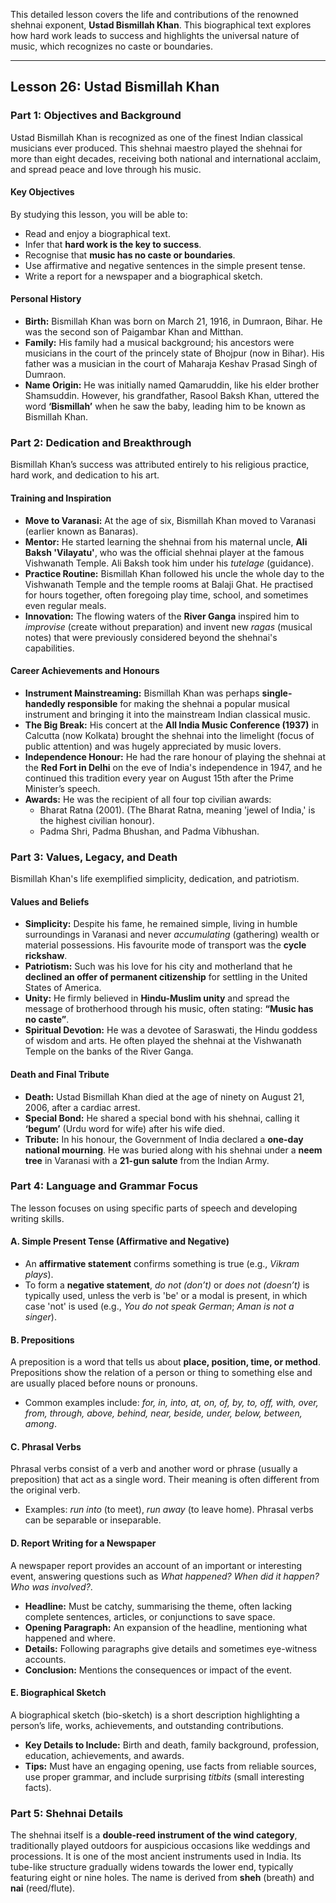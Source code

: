 This detailed lesson covers the life and contributions of the renowned shehnai exponent, **Ustad Bismillah Khan**. This biographical text explores how hard work leads to success and highlights the universal nature of music, which recognizes no caste or boundaries.

***

## Lesson 26: Ustad Bismillah Khan

### Part 1: Objectives and Background

Ustad Bismillah Khan is recognized as one of the finest Indian classical musicians ever produced. This shehnai maestro played the shehnai for more than eight decades, receiving both national and international acclaim, and spread peace and love through his music.

#### Key Objectives
By studying this lesson, you will be able to:
*   Read and enjoy a biographical text.
*   Infer that **hard work is the key to success**.
*   Recognise that **music has no caste or boundaries**.
*   Use affirmative and negative sentences in the simple present tense.
*   Write a report for a newspaper and a biographical sketch.

#### Personal History
*   **Birth:** Bismillah Khan was born on March 21, 1916, in Dumraon, Bihar. He was the second son of Paigambar Khan and Mitthan.
*   **Family:** His family had a musical background; his ancestors were musicians in the court of the princely state of Bhojpur (now in Bihar). His father was a musician in the court of Maharaja Keshav Prasad Singh of Dumraon.
*   **Name Origin:** He was initially named Qamaruddin, like his elder brother Shamsuddin. However, his grandfather, Rasool Baksh Khan, uttered the word **‘Bismillah’** when he saw the baby, leading him to be known as Bismillah Khan.

### Part 2: Dedication and Breakthrough

Bismillah Khan’s success was attributed entirely to his religious practice, hard work, and dedication to his art.

#### Training and Inspiration
*   **Move to Varanasi:** At the age of six, Bismillah Khan moved to Varanasi (earlier known as Banaras).
*   **Mentor:** He started learning the shehnai from his maternal uncle, **Ali Baksh 'Vilayatu'**, who was the official shehnai player at the famous Vishwanath Temple. Ali Baksh took him under his *tutelage* (guidance).
*   **Practice Routine:** Bismillah Khan followed his uncle the whole day to the Vishwanath Temple and the temple rooms at Balaji Ghat. He practised for hours together, often foregoing play time, school, and sometimes even regular meals.
*   **Innovation:** The flowing waters of the **River Ganga** inspired him to *improvise* (create without preparation) and invent new *ragas* (musical notes) that were previously considered beyond the shehnai's capabilities.

#### Career Achievements and Honours
*   **Instrument Mainstreaming:** Bismillah Khan was perhaps **single-handedly responsible** for making the shehnai a popular musical instrument and bringing it into the mainstream Indian classical music.
*   **The Big Break:** His concert at the **All India Music Conference (1937)** in Calcutta (now Kolkata) brought the shehnai into the limelight (focus of public attention) and was hugely appreciated by music lovers.
*   **Independence Honour:** He had the rare honour of playing the shehnai at the **Red Fort in Delhi** on the eve of India's independence in 1947, and he continued this tradition every year on August 15th after the Prime Minister’s speech.
*   **Awards:** He was the recipient of all four top civilian awards:
    *   Bharat Ratna (2001). (The Bharat Ratna, meaning 'jewel of India,' is the highest civilian honour).
    *   Padma Shri, Padma Bhushan, and Padma Vibhushan.

### Part 3: Values, Legacy, and Death

Bismillah Khan's life exemplified simplicity, dedication, and patriotism.

#### Values and Beliefs
*   **Simplicity:** Despite his fame, he remained simple, living in humble surroundings in Varanasi and never *accumulating* (gathering) wealth or material possessions. His favourite mode of transport was the **cycle rickshaw**.
*   **Patriotism:** Such was his love for his city and motherland that he **declined an offer of permanent citizenship** for settling in the United States of America.
*   **Unity:** He firmly believed in **Hindu-Muslim unity** and spread the message of brotherhood through his music, often stating: **“Music has no caste”**.
*   **Spiritual Devotion:** He was a devotee of Saraswati, the Hindu goddess of wisdom and arts. He often played the shehnai at the Vishwanath Temple on the banks of the River Ganga.

#### Death and Final Tribute
*   **Death:** Ustad Bismillah Khan died at the age of ninety on August 21, 2006, after a cardiac arrest.
*   **Special Bond:** He shared a special bond with his shehnai, calling it **‘begum’** (Urdu word for wife) after his wife died.
*   **Tribute:** In his honour, the Government of India declared a **one-day national mourning**. He was buried along with his shehnai under a **neem tree** in Varanasi with a **21-gun salute** from the Indian Army.

### Part 4: Language and Grammar Focus

The lesson focuses on using specific parts of speech and developing writing skills.

#### A. Simple Present Tense (Affirmative and Negative)
*   An **affirmative statement** confirms something is true (e.g., *Vikram plays*).
*   To form a **negative statement**, *do not (don’t)* or *does not (doesn’t)* is typically used, unless the verb is 'be' or a modal is present, in which case 'not' is used (e.g., *You do not speak German*; *Aman is not a singer*).

#### B. Prepositions
A preposition is a word that tells us about **place, position, time, or method**. Prepositions show the relation of a person or thing to something else and are usually placed before nouns or pronouns.
*   Common examples include: *for, in, into, at, on, of, by, to, off, with, over, from, through, above, behind, near, beside, under, below, between, among*.

#### C. Phrasal Verbs
Phrasal verbs consist of a verb and another word or phrase (usually a preposition) that act as a single word. Their meaning is often different from the original verb.
*   Examples: *run into* (to meet), *run away* (to leave home). Phrasal verbs can be separable or inseparable.

#### D. Report Writing for a Newspaper
A newspaper report provides an account of an important or interesting event, answering questions such as *What happened? When did it happen? Who was involved?*.
*   **Headline:** Must be catchy, summarising the theme, often lacking complete sentences, articles, or conjunctions to save space.
*   **Opening Paragraph:** An expansion of the headline, mentioning what happened and where.
*   **Details:** Following paragraphs give details and sometimes eye-witness accounts.
*   **Conclusion:** Mentions the consequences or impact of the event.

#### E. Biographical Sketch
A biographical sketch (bio-sketch) is a short description highlighting a person’s life, works, achievements, and outstanding contributions.
*   **Key Details to Include:** Birth and death, family background, profession, education, achievements, and awards.
*   **Tips:** Must have an engaging opening, use facts from reliable sources, use proper grammar, and include surprising *titbits* (small interesting facts).

### Part 5: Shehnai Details

The shehnai itself is a **double-reed instrument of the wind category**, traditionally played outdoors for auspicious occasions like weddings and processions. It is one of the most ancient instruments used in India. Its tube-like structure gradually widens towards the lower end, typically featuring eight or nine holes. The name is derived from **sheh** (breath) and **nai** (reed/flute).